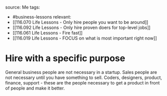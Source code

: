 source: Me
tags:
- #business-lessons 
relevant:
- [[116.070 Life Lessons - Only hire people you want to be around]]
- [[116.092 Life Lessons - Only hire proven doers for top-level jobs]]
- [[116.061 Life Lessons - Fire fast]]
- [[116.019 Life Lessons - FOCUS on what is most important right now]]

# Hire with a specific purpose

General business people are not necessary in a startup. Sales people are not necessary until you have something to sell. Coders, designers, product, finance, support - these are the people necessary to get a product in front of people and make it better.

